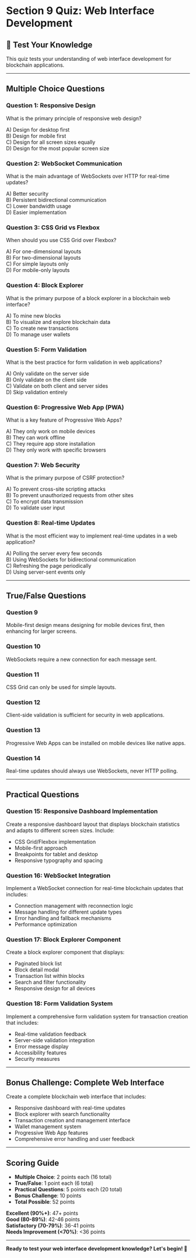 # Section 9 Quiz: Web Interface Development

## 📝 Test Your Knowledge

This quiz tests your understanding of web interface development for blockchain applications.

---

## **Multiple Choice Questions**

### **Question 1: Responsive Design**
What is the primary principle of responsive web design?

A) Design for desktop first  
B) Design for mobile first  
C) Design for all screen sizes equally  
D) Design for the most popular screen size

### **Question 2: WebSocket Communication**
What is the main advantage of WebSockets over HTTP for real-time updates?

A) Better security  
B) Persistent bidirectional communication  
C) Lower bandwidth usage  
D) Easier implementation

### **Question 3: CSS Grid vs Flexbox**
When should you use CSS Grid over Flexbox?

A) For one-dimensional layouts  
B) For two-dimensional layouts  
C) For simple layouts only  
D) For mobile-only layouts

### **Question 4: Block Explorer**
What is the primary purpose of a block explorer in a blockchain web interface?

A) To mine new blocks  
B) To visualize and explore blockchain data  
C) To create new transactions  
D) To manage user wallets

### **Question 5: Form Validation**
What is the best practice for form validation in web applications?

A) Only validate on the server side  
B) Only validate on the client side  
C) Validate on both client and server sides  
D) Skip validation entirely

### **Question 6: Progressive Web App (PWA)**
What is a key feature of Progressive Web Apps?

A) They only work on mobile devices  
B) They can work offline  
C) They require app store installation  
D) They only work with specific browsers

### **Question 7: Web Security**
What is the primary purpose of CSRF protection?

A) To prevent cross-site scripting attacks  
B) To prevent unauthorized requests from other sites  
C) To encrypt data transmission  
D) To validate user input

### **Question 8: Real-time Updates**
What is the most efficient way to implement real-time updates in a web application?

A) Polling the server every few seconds  
B) Using WebSockets for bidirectional communication  
C) Refreshing the page periodically  
D) Using server-sent events only

---

## **True/False Questions**

### **Question 9**
Mobile-first design means designing for mobile devices first, then enhancing for larger screens.

### **Question 10**
WebSockets require a new connection for each message sent.

### **Question 11**
CSS Grid can only be used for simple layouts.

### **Question 12**
Client-side validation is sufficient for security in web applications.

### **Question 13**
Progressive Web Apps can be installed on mobile devices like native apps.

### **Question 14**
Real-time updates should always use WebSockets, never HTTP polling.

---

## **Practical Questions**

### **Question 15: Responsive Dashboard Implementation**
Create a responsive dashboard layout that displays blockchain statistics and adapts to different screen sizes. Include:
- CSS Grid/Flexbox implementation
- Mobile-first approach
- Breakpoints for tablet and desktop
- Responsive typography and spacing

### **Question 16: WebSocket Integration**
Implement a WebSocket connection for real-time blockchain updates that includes:
- Connection management with reconnection logic
- Message handling for different update types
- Error handling and fallback mechanisms
- Performance optimization

### **Question 17: Block Explorer Component**
Create a block explorer component that displays:
- Paginated block list
- Block detail modal
- Transaction list within blocks
- Search and filter functionality
- Responsive design for all devices

### **Question 18: Form Validation System**
Implement a comprehensive form validation system for transaction creation that includes:
- Real-time validation feedback
- Server-side validation integration
- Error message display
- Accessibility features
- Security measures

---

## **Bonus Challenge: Complete Web Interface**

Create a complete blockchain web interface that includes:
- Responsive dashboard with real-time updates
- Block explorer with search functionality
- Transaction creation and management interface
- Wallet management system
- Progressive Web App features
- Comprehensive error handling and user feedback

---

## **Scoring Guide**

- **Multiple Choice**: 2 points each (16 total)
- **True/False**: 1 point each (6 total)
- **Practical Questions**: 5 points each (20 total)
- **Bonus Challenge**: 10 points
- **Total Possible**: 52 points

**Excellent (90%+)**: 47+ points  
**Good (80-89%)**: 42-46 points  
**Satisfactory (70-79%)**: 36-41 points  
**Needs Improvement (<70%)**: <36 points

---

**Ready to test your web interface development knowledge? Let's begin! 🚀**
